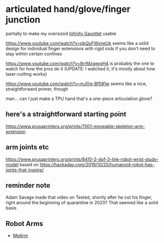 # articulated hand/glove/finger junction

partially to make my oversized [Infinity Gauntlet][] usable

[Infinity Gauntlet]: 1647ef1d-19ba-4367-96cf-ef5bfc3a857b.md

https://www.youtube.com/watch?v=pbQuFWxneUk seems like a solid design for individual finger extensions with rigid rods if you don't need to stay within certain confines

https://www.youtube.com/watch?v=8rrMzgexgH4 is probably the one to watch for how the pros do it (UPDATE: I watched it, it's mostly about how laser-cutting works)

https://www.youtube.com/watch?v=mJOg-Bf581w seems like a nice, straightforward primer, though

man... can I just make a TPU hand that's a one-piece articulation glove?

## here's a straightforward starting point

https://www.prusaprinters.org/prints/7001-moveable-skeleton-arm-extension

## arm joints etc

https://www.prusaprinters.org/prints/8410-2-dof-3-link-robot-wrist-study-model based on https://hackaday.com/2019/10/20/humanoid-robot-has-joints-that-inspire/

## reminder note

Adam Savage made that video on Tested, shortly after he cut his finger, right around the beginning of quarantine in 2020? That seemed like a solid basis

## Robot Arms

- [MeArm](5fb01727-1fa3-45bc-a276-6580a39a9925.md)
